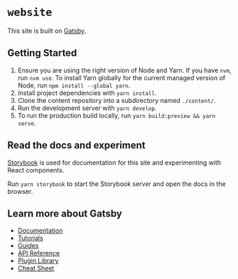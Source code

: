 # `website`

This site is built on [Gatsby](https://www.gatsbyjs.com/).

## Getting Started

1. Ensure you are using the right version of Node and Yarn. If you have `nvm`,
   run `nvm use`. To install Yarn globally for the current managed version of
   Node, run `npm install --global yarn`.
2. Install project dependencies with `yarn install`.
3. Clone the content repository into a subdirectory named `./content/`.
4. Run the development server with `yarn develop`.
5. To run the production build locally, run `yarn build:preview && yarn serve`.

## Read the docs and experiment

[Storybook](https://storybook.js.org/docs/react/get-started/introduction) is
used for documentation for this site and experimenting with React components.

Run `yarn storybook` to start the Storybook server and open the docs in the
browser.

## Learn more about Gatsby

- [Documentation](https://www.gatsbyjs.com/docs/)
- [Tutorials](https://www.gatsbyjs.com/tutorial/)
- [Guides](https://www.gatsbyjs.com/tutorial/)
- [API Reference](https://www.gatsbyjs.com/docs/api-reference/)
- [Plugin Library](https://www.gatsbyjs.com/plugins/)
- [Cheat Sheet](https://www.gatsbyjs.com/docs/cheat-sheet/)

